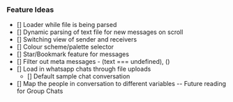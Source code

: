 ### Feature Ideas

- [] Loader while file is being parsed
- [] Dynamic parsing of text file for new messages on scroll
- [] Switching view of sender and receivers
- [] Colour scheme/palette selector
- [] Star/Bookmark feature for messages
- [] Filter out meta messages - (text === undefined), (<Media omitted>)
- [] Load in whatsapp chats through file uploads
  - [] Default sample chat conversation
- [] Map the people in conversation to different variables -- Future reading for Group Chats
